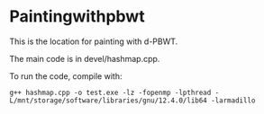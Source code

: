 # Paintingwithpbwt
This is the location for painting with d-PBWT.

The main code is in devel/hashmap.cpp.

To run the code, compile with:

``
g++ hashmap.cpp -o test.exe -lz -fopenmp -lpthread -L/mnt/storage/software/libraries/gnu/12.4.0/lib64 -larmadillo
``
